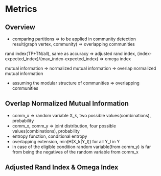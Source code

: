 # Metrics

## Overview

- comparing partitions => to be applied in community detection result(graph vertex, community) => overlapping communities

rand index(TP+TN/all), same as accuracy => adjusted rand index, (index-expected_index)/(max_index-expected_index) => omega index

mutual information => normalized mutual information => overlap normalized mutual information

- assuming the modular structure of communities => overlapping communities

## Overlap Normalized Mutual Information

- comm_x => random variable X_k, two possible values(combinations), probability
- comm_x, comm_y => joint distribution, four possible values(combinations), probability
- entropy function, conditional entropy
- overlapping extension, min(H(X_k|Y_l)) for all Y_l in Y
- in case of the eligible condition random variable(from comm_y) is far from being the negatives of the random variable from comm_x

## Adjusted Rand Index & Omega Index

